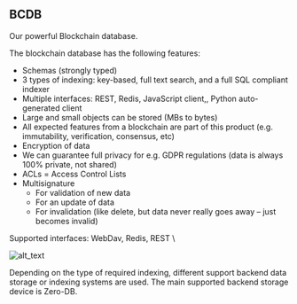 ## BCDB

Our powerful Blockchain database.

The blockchain database has the following features:



*   Schemas (strongly typed)
*   3 types of indexing: key-based, full text search, and a full SQL compliant indexer
*   Multiple interfaces: REST, Redis, JavaScript client,, Python auto-generated client
*   Large and small objects can be stored (MBs to bytes)
*   All expected features from a blockchain are part of this product (e.g. immutability, verification, consensus, etc)
*   Encryption of data
*   We can guarantee full privacy for e.g. GDPR regulations (data is always 100% private, not shared)
*   ACLs = Access Control Lists
*   Multisignature
    *   For validation of new data
    *   For an update of data
    *   For invalidation (like delete, but data never really goes away – just becomes invalid)

Supported interfaces: WebDav, Redis, REST \




![alt_text](threefold__bcdb_flow.png  )


Depending on the type of required indexing, different support backend data storage or indexing systems are used. The main supported backend storage device is Zero-DB. 